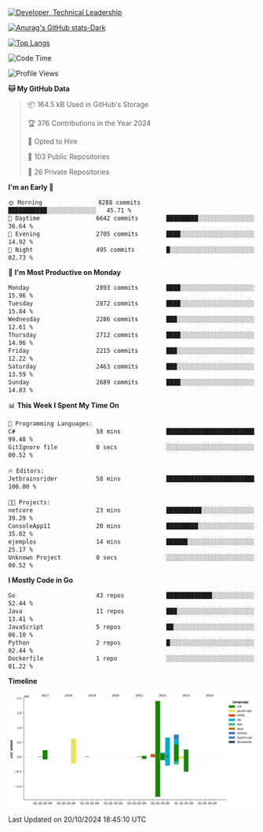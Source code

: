 <div>
  <a href="https://www.linkedin.com/in/arielpineiro/" target="_blank" rel="nofollow noopener noreferrer">
    <img src="https://img.shields.io/badge/-LinkedIn-%230077B5?style=for-the-badge&logo=linkedin&logoColor=white" alt="Developer, Technical Leadership" title="Ariel Piñeiro">
  </a>
</div>

[![Anurag's GitHub stats-Dark](https://github-readme-stats.vercel.app/api?username=arielsrv&show_icons=true&theme=dark#gh-dark-mode-only)](https://github.com/anuraghazra/github-readme-stats#gh-dark-mode-only)

[![Top Langs](https://github-readme-stats.vercel.app/api/top-langs/?username=arielsrv&layout=compact&langs_count=10&theme=dark#gh-dark-mode-only)](https://github.com/anuraghazra/github-readme-stats&theme=dark#gh-dark-mode-only)

<!--START_SECTION:waka-->
![Code Time](http://img.shields.io/badge/Code%20Time-1%2C106%20hrs%203%20mins-blue)

![Profile Views](http://img.shields.io/badge/Profile%20Views-6-blue)

**🐱 My GitHub Data** 

> 📦 164.5 kB Used in GitHub's Storage 
 > 
> 🏆 376 Contributions in the Year 2024
 > 
> 💼 Opted to Hire
 > 
> 📜 103 Public Repositories 
 > 
> 🔑 26 Private Repositories 
 > 
**I'm an Early 🐤** 

```text
🌞 Morning                8288 commits        ███████████░░░░░░░░░░░░░░   45.71 % 
🌆 Daytime                6642 commits        █████████░░░░░░░░░░░░░░░░   36.64 % 
🌃 Evening                2705 commits        ████░░░░░░░░░░░░░░░░░░░░░   14.92 % 
🌙 Night                  495 commits         █░░░░░░░░░░░░░░░░░░░░░░░░   02.73 % 
```
📅 **I'm Most Productive on Monday** 

```text
Monday                   2893 commits        ████░░░░░░░░░░░░░░░░░░░░░   15.96 % 
Tuesday                  2872 commits        ████░░░░░░░░░░░░░░░░░░░░░   15.84 % 
Wednesday                2286 commits        ███░░░░░░░░░░░░░░░░░░░░░░   12.61 % 
Thursday                 2712 commits        ████░░░░░░░░░░░░░░░░░░░░░   14.96 % 
Friday                   2215 commits        ███░░░░░░░░░░░░░░░░░░░░░░   12.22 % 
Saturday                 2463 commits        ███░░░░░░░░░░░░░░░░░░░░░░   13.59 % 
Sunday                   2689 commits        ████░░░░░░░░░░░░░░░░░░░░░   14.83 % 
```


📊 **This Week I Spent My Time On** 

```text
💬 Programming Languages: 
C#                       58 mins             █████████████████████████   99.48 % 
GitIgnore file           0 secs              ░░░░░░░░░░░░░░░░░░░░░░░░░   00.52 % 

🔥 Editors: 
Jetbrainsrider           58 mins             █████████████████████████   100.00 % 

🐱‍💻 Projects: 
netcore                  23 mins             ██████████░░░░░░░░░░░░░░░   39.29 % 
ConsoleApp11             20 mins             █████████░░░░░░░░░░░░░░░░   35.02 % 
ejemplos                 14 mins             ██████░░░░░░░░░░░░░░░░░░░   25.17 % 
Unknown Project          0 secs              ░░░░░░░░░░░░░░░░░░░░░░░░░   00.52 % 
```

**I Mostly Code in Go** 

```text
Go                       43 repos            █████████████░░░░░░░░░░░░   52.44 % 
Java                     11 repos            ███░░░░░░░░░░░░░░░░░░░░░░   13.41 % 
JavaScript               5 repos             ██░░░░░░░░░░░░░░░░░░░░░░░   06.10 % 
Python                   2 repos             █░░░░░░░░░░░░░░░░░░░░░░░░   02.44 % 
Dockerfile               1 repo              ░░░░░░░░░░░░░░░░░░░░░░░░░   01.22 % 
```



**Timeline**

![Lines of Code chart](https://raw.githubusercontent.com/arielsrv/arielsrv/main/assets/bar_graph.png)


 Last Updated on 20/10/2024 18:45:10 UTC
<!--END_SECTION:waka-->
